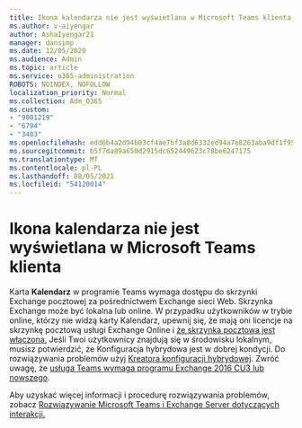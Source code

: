 ```yaml
---
title: Ikona kalendarza nie jest wyświetlana w Microsoft Teams klienta
ms.author: v-aiyengar
author: AshaIyengar21
manager: dansimp
ms.date: 12/05/2020
ms.audience: Admin
ms.topic: article
ms.service: o365-administration
ROBOTS: NOINDEX, NOFOLLOW
localization_priority: Normal
ms.collection: Adm_O365
ms.custom:
- "9001219"
- "6794"
- "3403"
ms.openlocfilehash: edd6b4a2d94b03cf4ae7bf3a8d6332ed94a7e8263aba9df1f9588eecbd0ce05a
ms.sourcegitcommit: b5f7da89a650d2915dc652449623c78be6247175
ms.translationtype: MT
ms.contentlocale: pl-PL
ms.lasthandoff: 08/05/2021
ms.locfileid: "54120014"
---
```

# <a name="calendar-icon-isnt-showing-in-microsoft-teams-client"></a>Ikona kalendarza nie jest wyświetlana w Microsoft Teams klienta

Karta **Kalendarz** w programie Teams wymaga dostępu do skrzynki Exchange pocztowej za pośrednictwem Exchange sieci Web. Skrzynka Exchange może być lokalna lub online. W przypadku użytkowników w  trybie online, którzy nie widzą karty Kalendarz, upewnij się, że mają oni licencje na skrzynkę pocztową usługi Exchange Online i [że skrzynka pocztowa jest włączona.](https://docs.microsoft.com/exchange/recipients-in-exchange-online/create-user-mailboxes) Jeśli Twoi użytkownicy znajdują się w środowisku lokalnym, musisz potwierdzić, że Konfiguracja hybrydowa jest w dobrej kondycji. Do rozwiązywania problemów użyj [Kreatora konfiguracji hybrydowej](https://docs.microsoft.com/exchange/hybrid-deployment/hybrid-agent). Zwróć uwagę, że [usługa Teams wymaga programu Exchange 2016 CU3 lub nowszego](https://docs.microsoft.com/microsoftteams/exchange-teams-interact).

Aby uzyskać więcej informacji i procedurę rozwiązywania problemów, zobacz [Rozwiązywanie Microsoft Teams i Exchange Server dotyczących interakcji.](https://docs.microsoft.com/microsoftteams/troubleshoot/known-issues/teams-exchange-interaction-issue)
